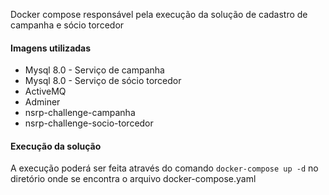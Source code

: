 Docker compose responsável pela execução da solução de cadastro de campanha e sócio torcedor

#### Imagens utilizadas

* Mysql 8.0 - Serviço de campanha
* Mysql 8.0 - Serviço de sócio torcedor
* ActiveMQ
* Adminer
* nsrp-challenge-campanha
* nsrp-challenge-socio-torcedor

#### Execução da solução

A execução poderá ser feita através do comando `docker-compose up -d` no diretório onde se encontra o arquivo docker-compose.yaml


